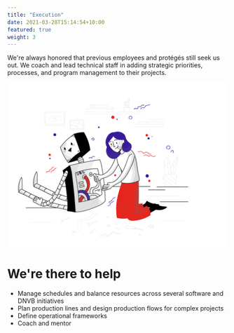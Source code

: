 ```yaml
---
title: "Execution"
date: 2021-03-28T15:14:54+10:00
featured: true
weight: 3
---
```


We're always honored that previous employees and protégés still seek us out. We coach and lead technical staff in adding strategic priorities, processes, and program management to their projects.

![Execution Services](/images/illustrations/fixing-robot.svg)

# We're there to help

* Manage schedules and balance resources across several software and DNVB initiatives
* Plan production lines and design production flows for complex projects
* Define operational frameworks
* Coach and mentor
